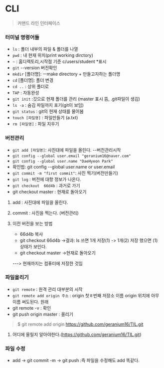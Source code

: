 # CLI

> 커맨드 라인 인터페이스

### 터미널 명령어들

- `ls` :  폴더 내부의 파일 & 폴더를 나열
- `pwd` : 내 현재 위치(print working dirctory)
- `~` : 홈디렉토리,시작점 기준  c/users/student *표시
- `git` --version 버전확인
- `mkdir` [폴더명]:  ㅡmake directory + 만들고자하는 폴더명
- `cd` [폴더명]: 폴더 변경
- `cd ..` : 상위 폴더로
- `TAP` : 자동완성
- `git init` :깃으로 현재 폴더를 관리 (master 표시 뜸, .git파일이 생김)
- `ls -a` : 숨김 파일까지 포기(git이 보임)
- `git status` : git의 현재 상태를 물어봄 
- `touch [파일명]` : 파일만들기 (a.txt)
- `rm [파일명]` : 파일 지우기



### 버전관리

- `git add [파일명]`: 사진대에 파일을 올린다. --버전관리시작
-  `git config --global user.email "geranium16@naver.com"`
- `git config --global user.name "DaeHyeon Park"`
- 확인법: git config --global user.name or user.email
- `git commit -m "first commit"`: 사진 찍기(버전만들기)
- `git log` : 버전에 대항 정보가 나온다.
- `git checkout  66d4b` : 과거로 가기
- git checkout master : 현재로 돌아오기 

1. add : 사진대에 파일을 올린다.

2. commit : 사진을 찍는다. (버전관리)

3. 이전 버전을 보는 방법 

   -  66d4b 복사
   - git checkout  66d4b ->결과: ls 쓰면 1개 저장(1) -> 1개(2) 저장 했으면  (1) 상태가 보인다.
   - git checkout master ->현재로 돌아오기

   ---> 현재까지는 컴퓨터에 저장한 것임

   

### 파일올리기

- `git remote` : 원격 관리 대부분의 시작
- `git remote add origin 주소` : origin 첫ㅎ번째 저장소 이름 origin  위치에 아무 이름 써도된다. 원래 
- git remote -v : 확인
- git push origin master : 올리기

> $ git remote add origin https://github.com/geranium16/TIL.git



1. 어디에 올릴지 알아야한다.(https://github.com/geranium16/TIL.git)

### 파일 수정

- add -> git commit -m -> git push :즉 파일을 수정해도 add 똑같다.



